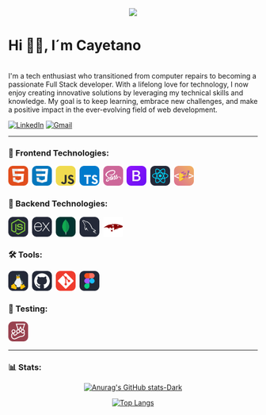 <div align="center">
    <img src="https://media.giphy.com/media/v1.Y2lkPTc5MGI3NjExOTQyM2I1ZGYwMzQ5ZGU0MzEwNjIzZTdmYjc0MTRlMDRlZmZiODU2OSZlcD12MV9pbnRlcm5hbF9naWZzX2dpZklkJmN0PWc/jTNG3RF6EwbkpD4LZx/giphy.gif" width="350">
    <br>
</div>
   <h1>Hi 👋🏻, I´m Cayetano</h1>
   <br>
<span>
I'm a tech enthusiast who transitioned from computer repairs to becoming a passionate Full Stack developer. With a lifelong love for technology, I now enjoy creating innovative solutions by leveraging my technical skills and knowledge. My goal is to keep learning, embrace new challenges, and make a positive impact in the ever-evolving field of web development.
</span>

<span> </span>

[![LinkedIn](https://img.shields.io/badge/linkedin-%230077B5.svg?style=for-the-badge&logo=linkedin&logoColor=white)](https://www.linkedin.com/in/cayetano-lopez/)
[![Gmail](https://img.shields.io/badge/Gmail-D14836?style=for-the-badge&logo=gmail&logoColor=white)](mailto:lopezcayetano315@gmail.com)
<hr>

<div align="left">
    <h3> 🔨 Frontend Technologies: </h3>
<img src="https://raw.githubusercontent.com/tandpfun/skill-icons/59059d9d1a2c092696dc66e00931cc1181a4ce1f/icons/HTML.svg" tittle="HTML5" alt="HTML" witdh="40" height="40"/>&nbsp;
<img src="https://raw.githubusercontent.com/tandpfun/skill-icons/59059d9d1a2c092696dc66e00931cc1181a4ce1f/icons/CSS.svg" tittle="CSS3" alt="CSS" witdh="40" height="40"/>&nbsp;
<img src="https://raw.githubusercontent.com/tandpfun/skill-icons/59059d9d1a2c092696dc66e00931cc1181a4ce1f/icons/JavaScript.svg" tittle="JavaScript" alt="Javascript" witdh="40" height="40"/>&nbsp;
<img src="https://raw.githubusercontent.com/tandpfun/skill-icons/59059d9d1a2c092696dc66e00931cc1181a4ce1f/icons/TypeScript.svg" tittle="TypeScript" alt="TypeScrypt" witdh="40" height="40"/>&nbsp;
<img src="https://raw.githubusercontent.com/tandpfun/skill-icons/59059d9d1a2c092696dc66e00931cc1181a4ce1f/icons/Sass.svg" tittle="SASS" alt="SASS" witdh="40" height="40"/>&nbsp;
<img src="https://raw.githubusercontent.com/tandpfun/skill-icons/59059d9d1a2c092696dc66e00931cc1181a4ce1f/icons/Bootstrap.svg" tittle="Bootstrap" alt="Bootstrap" witdh="40" height="40"/>&nbsp;
<img src="https://raw.githubusercontent.com/tandpfun/skill-icons/59059d9d1a2c092696dc66e00931cc1181a4ce1f/icons/React-Dark.svg" tittle="React" alt="React" witdh="40" height="40"/>&nbsp;
<img src="https://raw.githubusercontent.com/tandpfun/skill-icons/59059d9d1a2c092696dc66e00931cc1181a4ce1f/icons/StyledComponents.svg" tittle="Styled" alt="Styled" witdh="40" height="40"/>&nbsp;
 <h3> 🔧 Backend Technologies: </h3>
<img src="https://raw.githubusercontent.com/tandpfun/skill-icons/59059d9d1a2c092696dc66e00931cc1181a4ce1f/icons/NodeJS-Dark.svg" tittle="Node" alt="Node" witdh="40" height="40"/>&nbsp;
<img src="https://raw.githubusercontent.com/tandpfun/skill-icons/59059d9d1a2c092696dc66e00931cc1181a4ce1f/icons/ExpressJS-Dark.svg" tittle="Express" alt="Express" witdh="40" height="40"/>&nbsp;
<img src="https://raw.githubusercontent.com/tandpfun/skill-icons/59059d9d1a2c092696dc66e00931cc1181a4ce1f/icons/MongoDB.svg" tittle="MongoDB" alt="MondoDB" witdh="40" height="40"/>&nbsp;
<img src="https://raw.githubusercontent.com/tandpfun/skill-icons/59059d9d1a2c092696dc66e00931cc1181a4ce1f/icons/MySQL-Dark.svg" tittle="mysql" alt="mysql" witdh="40" height="40"/>&nbsp;
<img src="https://raw.githubusercontent.com/github/explore/80688e429a7d4ef2fca1e82350fe8e3517d3494d/topics/mongoose/mongoose.png" tittle="Mongoose" alt="Mongoose" witdh="40" height="40"/>&nbsp;

 <h3> 🛠️ Tools: </h3>
 
<img src="https://raw.githubusercontent.com/tandpfun/skill-icons/59059d9d1a2c092696dc66e00931cc1181a4ce1f/icons/Linux-Dark.svg" tittle="Linux" alt="Linux" witdh="40" height="40"/>&nbsp;
<img src="https://raw.githubusercontent.com/tandpfun/skill-icons/59059d9d1a2c092696dc66e00931cc1181a4ce1f/icons/Github-Dark.svg" tittle="GitHub" alt="Github" witdh="40" height="40"/>&nbsp;
<img src="https://raw.githubusercontent.com/tandpfun/skill-icons/59059d9d1a2c092696dc66e00931cc1181a4ce1f/icons/Git.svg" tittle="Git" alt="Git" witdh="40" height="40"/>&nbsp;
<img src="https://raw.githubusercontent.com/tandpfun/skill-icons/59059d9d1a2c092696dc66e00931cc1181a4ce1f/icons/Figma-Dark.svg" tittle="Figma" alt="Figma" witdh="40" height="40"/>&nbsp;



  <h3> 🧪 Testing: </h3>
<img src="https://raw.githubusercontent.com/tandpfun/skill-icons/59059d9d1a2c092696dc66e00931cc1181a4ce1f/icons/Jest.svg" tittle="Jest" alt="Jest" witdh="40" height="40"/>&nbsp;
 
</div>

<hr>

<h3> 📊 Stats: </h3>
<div align="center">




[![Anurag's GitHub stats-Dark](https://github-readme-stats.vercel.app/api?username=Cayetano97&show_icons=true&theme=dark#gh-dark-mode-only)](https://github.com/anuraghazra/github-readme-stats#gh-dark-mode-only)

[![Top Langs](https://github-readme-stats.vercel.app/api/top-langs/?username=Cayetano97&layout=compact&theme=dark)](https://github.com/anuraghazra/github-readme-stats)


 </div>

